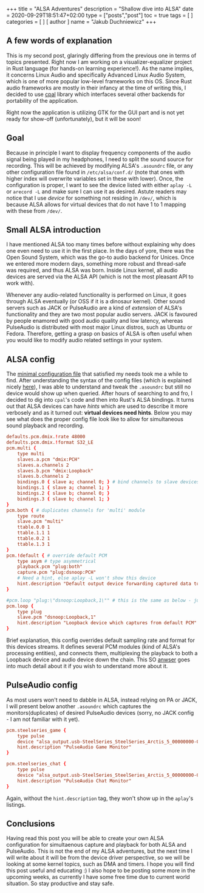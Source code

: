 +++
title = "ALSA Adventures"
description = "Shallow dive into ALSA"
date = 2020-09-29T18:51:47+02:00
type = ["posts","post"]
toc = true
tags = [
]
categories = [
]
[ author ]
  name = "Jakub Duchniewicz"
+++

## A few words of explanation
This is my second post, glaringly differing from the previous one in terms of topics presented. Right now I am working on a visualizer-equalizer project in Rust language (for hands-on learning experience!). 
As the name implies, it concerns Linux Audio and specifically Advanced Linux Audio System, which is one of more popular low-level frameworks on this OS. Since Rust audio frameworks are mostly in their infancy at the time of writing this, I decided to use [cpal] library which interfaces several other backends for portability of the application.

Right now the application is utilizing GTK for the GUI part and is not yet ready for show-off (unfortunately), but it will be soon!

## Goal
Because in principle I want to display frequency components of the audio signal being played in my headphones, I need to split the sound source for recording. This will be achieved by modifying ALSA's `.asoundrc` file, or any other configuration file found in `/etc/alsa/conf.d/` (note that ones with higher index will overwrite variables set in these with lower). 
Once, the configuration is proper, I want to see the device listed with either `aplay -L` or `arecord -L` and make sure I can use it as desired. Astute readers may notice that I use *device* for something not residing in `/dev/`, which is because ALSA allows for virtual devices that do not have 1 to 1 mapping with these from `/dev/`.

## Small ALSA introduction
I have mentioned ALSA too many times before without explaining why does one even need to use it in the first place. In the days of yore, there was the Open Sound System, which was the go-to audio backend for Unices. Once we entered more modern days, something more robust and thread-safe was required, and thus ALSA was born. Inside Linux kernel, all audio devices are served via the ALSA API (which is not the most pleasant API to work with).

Whenever any audio-related functionality is performed on Linux, it goes through ALSA eventually (or OSS if it is a dinosaur kernel). Other sound servers such as JACK or PulseAudio are a kind of *extension* of ALSA's functionality and they are two most popular audio servers. JACK is favoured by people enamored with good audio quality and low latency, whereas PulseAudio is distributed with most major Linux distros, such as Ubuntu or Fedora. Therefore, getting a grasp on basics of ALSA is often useful when you would like to modify audio related settings in your system.

## ALSA config
The [minimal configuration file] that satisfied my needs took me a while to find. After understanding the syntax of the config files (which is explained nicely [here]), I was able to understand and tweak the `.asoundrc` but still no device would show up when queried. After hours of searching to and fro, I decided to dig into `cpal`'s code and then into Rust's ALSA bindings. It turns out that ALSA devices can have *hints* which are used to describe it more verbosely and as it turned out: **virtual devices need hints**. Below you may see what does the proper config file look like to allow for simultaneous sound playback and recording.

```conf
defaults.pcm.dmix.!rate 48000
defaults.pcm.dmix.!format S32_LE
pcm.multi {
    type multi
    slaves.a.pcm "dmix:PCH"
    slaves.a.channels 2
    slaves.b.pcm "dmix:Loopback"
    slaves.b.channels 2
    bindings.0 { slave a; channel 0; } # bind channels to slave devices
    bindings.1 { slave a; channel 1; }
    bindings.2 { slave b; channel 0; }
    bindings.3 { slave b; channel 1; }
}
pcm.both { # duplicates channels for 'multi' module 
    type route
    slave.pcm "multi"
    ttable.0.0 1
    ttable.1.1 1
    ttable.0.2 1
    ttable.1.3 1
}
pcm.!default { # override default PCM
    type asym # type asymmetrical
    playback.pcm "plug:both"
    capture.pcm "plug:dsnoop:PCH"
    # Need a hint, else aplay -L won't show this device
    hint.description "Default output device forwarding captured data to Loopback loop" # THIS IS THE OFFENDER (rather lack of it)
}

#pcm.loop "plug:\"dsnoop:Loopback,1\"" # this is the same as below - just compact
pcm.loop {
    type plug
    slave.pcm "dsnoop:Loopback,1"
    hint.description "Loopback device which captures from default PCM"
}
```

Brief explanation, this config overrides default sampling rate and format for this devices streams. It defines several PCM modules (kind of ALSA's processing entities), and connects them, multiplexing the playback to both a Loopback device and audio device down the chain. This SO [anwser] goes into much detail about it if you wish to understand more about it.

## PulseAudio config
As most users won't need to dabble in ALSA, instead relying on PA or JACK, I will present below another `.asoundrc` which captures the monitors(duplicates) of desired PulseAudio devices (sorry, no JACK config - I am not familiar with it yet). 

```conf
pcm.steelseries_game {
    type pulse
    device "alsa_output.usb-SteelSeries_SteelSeries_Arctis_5_00000000-00.analog-game.monitor"
    hint.description "PulseAudio Game Monitor"
}

pcm.steelseries_chat {
    type pulse
    device "alsa_output.usb-SteelSeries_SteelSeries_Arctis_5_00000000-00.analog-chat.monitor"
    hint.description "PulseAudio Chat Monitor"
}
```
Again, without the `hint.description` tag, they won't show up in the `aplay`'s listings.

## Conclusions
Having read this post you will be able to create your own ALSA configuration for simultaenous capture and playback for both ALSA and PulseAudio. This is not the end of my ALSA adventures, but the next time I will write about it will be from the device driver perspective, so we will be looking at some kernel topics, such as DMA and timers. I hope you will find this post useful and educating :) I also hope to be posting some more in the upcoming weeks, as currently I have some free time due to current world situation. So stay productive and stay safe.

[cpal]: https://docs.rs/cpal/0.12.1/cpal/index.html
[here]: https://wiki.archlinux.org/index.php/Advanced_Linux_Sound_Architecture#Configuration
[minimal configuration file]: https://ristovski.github.io/posts/master-alsa-config/
[anwser]: https://stackoverflow.com/a/44217925/7092926

